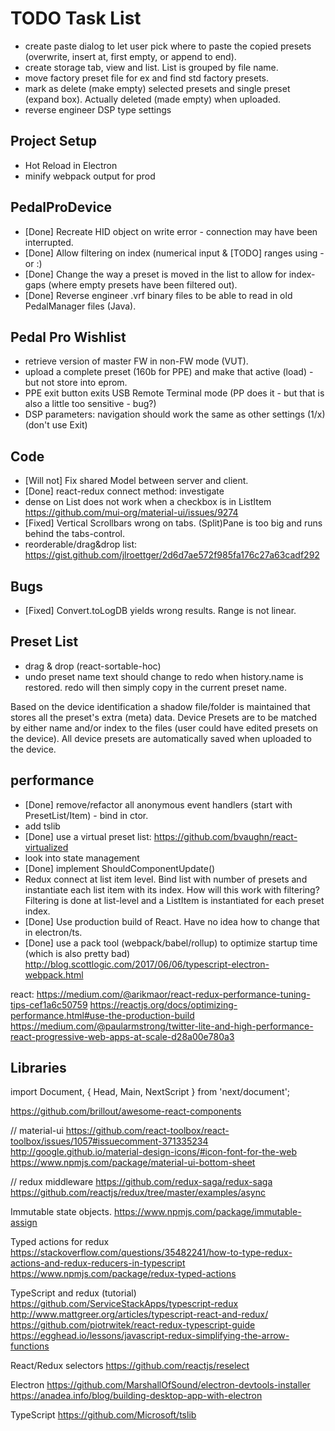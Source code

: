 # TODO Task List

- create paste dialog to let user pick where to paste the copied presets (overwrite, insert at, first empty, or append to end).
- create storage tab, view and list. List is grouped by file name.
- move factory preset file for ex and find std factory presets.
- mark as delete (make empty) selected presets and single preset (expand box). Actually deleted (made empty) when uploaded.
- reverse engineer DSP type settings

## Project Setup

- Hot Reload in Electron
- minify webpack output for prod

## PedalProDevice

- [Done] Recreate HID object on write error - connection may have been interrupted.
- [Done] Allow filtering on index (numerical input & [TODO] ranges using - or :)
- [Done] Change the way a preset is moved in the list to allow for index-gaps (where empty presets have been filtered out).
- [Done] Reverse engineer .vrf binary files to be able to read in old PedalManager files (Java).

## Pedal Pro Wishlist

- retrieve version of master FW in non-FW mode (VUT).
- upload a complete preset (160b for PPE) and make that active (load) - but not store into eprom.
- PPE exit button exits USB Remote Terminal mode (PP does it - but that is also a little too sensitive - bug?)
- DSP parameters: navigation should work the same as other settings (1/x) (don't use Exit)

## Code

- [Will not] Fix shared Model between server and client.
- [Done] react-redux connect method: investigate
- dense on List does not work when a checkbox is in ListItem https://github.com/mui-org/material-ui/issues/9274
- [Fixed] Vertical Scrollbars wrong on tabs. (Split)Pane is too big and runs behind the tabs-control.
- reorderable/drag&drop list: https://gist.github.com/jlroettger/2d6d7ae572f985fa176c27a63cadf292

## Bugs

- [Fixed] Convert.toLogDB yields wrong results. Range is not linear.

## Preset List

- drag & drop (react-sortable-hoc)
- undo preset name text should change to redo when history.name is restored. redo will then simply copy in the current preset name.

Based on the device identification a shadow file/folder is maintained that stores all the preset's extra (meta) data.
Device Presets are to be matched by either name and/or index to the files (user could have edited presets on the device).
All device presets are automatically saved when uploaded to the device.

## performance

- [Done] remove/refactor all anonymous event handlers (start with PresetList/Item) - bind in ctor.
- add tslib
- [Done] use a virtual preset list: https://github.com/bvaughn/react-virtualized
- look into state management
- [Done] implement ShouldComponentUpdate()
- Redux connect at list item level. Bind list with number of presets and instantiate each list item with its index.
    How will this work with filtering? Filtering is done at list-level and a ListItem is instantiated for each preset index.
- [Done] Use production build of React. Have no idea how to change that in electron/ts.
- [Done] use a pack tool (webpack/babel/rollup) to optimize startup time (which is also pretty bad)
    http://blog.scottlogic.com/2017/06/06/typescript-electron-webpack.html

react: https://medium.com/@arikmaor/react-redux-performance-tuning-tips-cef1a6c50759
https://reactjs.org/docs/optimizing-performance.html#use-the-production-build
https://medium.com/@paularmstrong/twitter-lite-and-high-performance-react-progressive-web-apps-at-scale-d28a00e780a3

## Libraries

import Document, { Head, Main, NextScript } from 'next/document';

https://github.com/brillout/awesome-react-components

// material-ui
https://github.com/react-toolbox/react-toolbox/issues/1057#issuecomment-371335234
http://google.github.io/material-design-icons/#icon-font-for-the-web
https://www.npmjs.com/package/material-ui-bottom-sheet

// redux middleware
https://github.com/redux-saga/redux-saga
https://github.com/reactjs/redux/tree/master/examples/async

Immutable state objects.
https://www.npmjs.com/package/immutable-assign

Typed actions for redux
https://stackoverflow.com/questions/35482241/how-to-type-redux-actions-and-redux-reducers-in-typescript
https://www.npmjs.com/package/redux-typed-actions

TypeScript and redux (tutorial)
https://github.com/ServiceStackApps/typescript-redux
http://www.mattgreer.org/articles/typescript-react-and-redux/
https://github.com/piotrwitek/react-redux-typescript-guide
https://egghead.io/lessons/javascript-redux-simplifying-the-arrow-functions

React/Redux selectors
https://github.com/reactjs/reselect

Electron
https://github.com/MarshallOfSound/electron-devtools-installer
https://anadea.info/blog/building-desktop-app-with-electron

TypeScript
https://github.com/Microsoft/tslib
